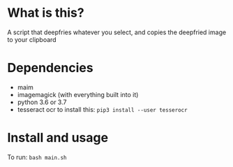 # What is this? 
A script that deepfries whatever you select, and copies the deepfried image to your clipboard
# Dependencies 
- maim
- imagemagick (with everything built into it)
- python 3.6 or 3.7
- tesseract ocr to install this: `pip3 install --user tesserocr`
# Install and usage
To run: `bash main.sh`
